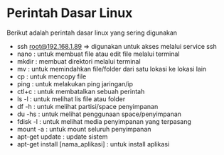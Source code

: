 # Perintah Dasar Linux

Berikut adalah perintah dasar linux yang sering digunakan

- ssh root@192.168.1.89 => digunakan untuk akses melalui service ssh
- nano : untuk membuat file atau edit file melalui terminal
- mkdir : membuat direktori melalui terminal
- mv : untuk memindahkan file/folder dari satu lokasi ke lokasi lain
- cp : untuk mencopy file
- ping : untuk melakukan ping jaringan/ip
- ctl+c : untuk membatalkan sebuah perintah
- ls -l : untuk melihat lis file atau folder
- df -h : untuk melihat partisi/space penyimpanan
- du -hs : untuk melihat penggunaan space/penyimpanan
- fdisk -l : untuk melihat media penyimpanan yang terpasang
- mount -a : untuk mount seluruh penyimpanan
- apt-get update : update sistem
- apt-get install [nama_aplikasi] : untuk install aplikasi

